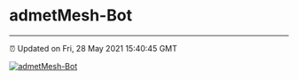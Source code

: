 # admetMesh-Bot
---
⏰ Updated on Fri, 28 May 2021 15:40:45 GMT

[![admetMesh-Bot](https://github.com/kotori-y/admetMesh-bot/actions/workflows/main.yml/badge.svg)](https://github.com/kotori-y/admetMesh-bot/actions/workflows/main.yml)
